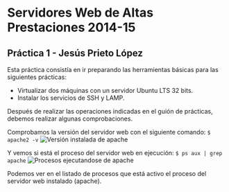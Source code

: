 # Servidores Web de Altas Prestaciones 2014-15
## Práctica 1 - Jesús Prieto López

Esta práctica consistía en ir preparando las herramientas básicas para las siguientes prácticas:
* Virtualizar dos máquinas con un servidor Ubuntu LTS 32 bits.
* Instalar los servicios de SSH y LAMP.

Después de realizar las operaciones indicadas en el guión de prácticas, debemos realizar algunas comprobaciones.

Comprobamos la versión del servidor web con el siguiente comando:
`$ apache2 -v`
![Versión instalada de apache](SWAP2015/practica1/cap1.png)

Y vemos si está el proceso del servidor web en ejecución:
`$ ps aux | grep apache`
![Procesos ejecutandose de apache](/SWAP2015/cap2.png)

Podemos ver en el listado de procesos que está activo el proceso del servidor web instalado (apache).
